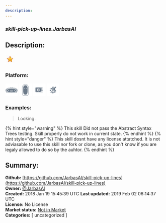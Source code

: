 ```yaml
---
description: 
---
```


### _skill-pick-up-lines.JarbasAl_  
## Description:  
  
  
![](../.gitbook/assets/star.png)  
  
### Platform:  
 ![Mark I](../.gitbook/assets/mark-1-icon.png)  ![Mark II](../.gitbook/assets/mark-2-icon.png)  ![Picroft](../.gitbook/assets/picroft-icon.png)  ![plasmoid](../.gitbook/assets/kde.png)   
### Examples:  
> Looking.  
  
{% hint style="warning" %}
This skill Did not pass the Abstract Syntax Trees testing. Skill properly do not work in current state.
{% endhint %}
{% hint style="danger" %}
This skill dosnt have any license attatched. It is not adviasable to use this skill nor fork or clone, as you don't know if you are legaly allowed to do so by the auhtor.
{% endhint %}
  
## Summary:  
**Github:** [https://github.com/JarbasAl/skill-pick-up-lines](https://github.com/JarbasAl/skill-pick-up-lines)  
**Owner:** [@JarbasAl](https://github.com/JarbasAl)  
**Created:** 2018 Jan 19 15:45:39 UTC  **Last updated:** 2019 Feb 02 06:14:37 UTC  
**License:** No License  
**Market status:** [Not in Market](https://market.mycroft.ai/skill/)  
**Categories:** [ uncategorized ]   
